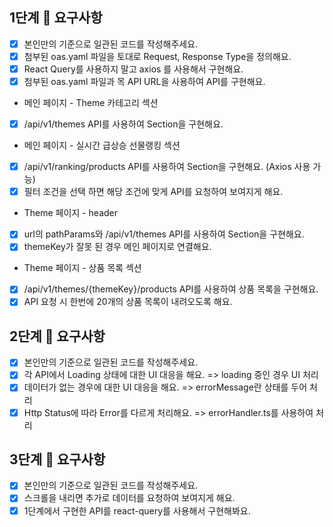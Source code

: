 ## 1단계 📝 요구사항

- [x] 본인만의 기준으로 일관된 코드를 작성해주세요.
- [x] 첨부된 oas.yaml 파일을 토대로 Request, Response Type을 정의해요.
- [x] React Query를 사용하지 말고 axios 를 사용해서 구현해요.
- [x] 첨부된 oas.yaml 파일과 목 API URL을 사용하여 API를 구현해요.

- 메인 페이지 - Theme 카테고리 섹션
- [x] /api/v1/themes API를 사용하여 Section을 구현해요.
- 메인 페이지 - 실시간 급상승 선물랭킹 섹션
- [x] /api/v1/ranking/products API를 사용하여 Section을 구현해요. (Axios 사용 가능)
- [x] 필터 조건을 선택 하면 해당 조건에 맞게 API를 요청하여 보여지게 해요.
- Theme 페이지 - header
- [x] url의 pathParams와 /api/v1/themes API를 사용하여 Section을 구현해요.
- [x] themeKey가 잘못 된 경우 메인 페이지로 연결해요.
- Theme 페이지 - 상품 목록 섹션
- [x] /api/v1/themes/{themeKey}/products API를 사용하여 상품 목록을 구현해요.
- [x] API 요청 시 한번에 20개의 상품 목록이 내려오도록 해요.

## 2단계 📝 요구사항

- [x] 본인만의 기준으로 일관된 코드를 작성해주세요.
- [x] 각 API에서 Loading 상태에 대한 UI 대응을 해요. => loading 중인 경우 UI 처리
- [x] 데이터가 없는 경우에 대한 UI 대응을 해요. => errorMessage란 상태를 두어 처리
- [x] Http Status에 따라 Error를 다르게 처리해요. => errorHandler.ts를 사용하여 처리

## 3단계 📝 요구사항

- [x] 본인만의 기준으로 일관된 코드를 작성해주세요.
- [x] 스크롤을 내리면 추가로 데이터를 요청하여 보여지게 해요.
- [x] 1단계에서 구현한 API를 react-query를 사용해서 구현해봐요.
